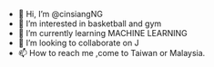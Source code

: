 - 👋 Hi, I’m @cinsiangNG
- 👀 I’m interested in basketball and gym
- 🌱 I’m currently learning MACHINE LEARNING
- 💞️ I’m looking to collaborate on J
- 📫 How to reach me ,come to Taiwan or Malaysia. 

<!---
cinsiangNG/cinsiangNG is a ✨ special ✨ repository because its `README.md` (this file) appears on your GitHub profile.
You can click the Preview link to take a look at your changes.
--->
